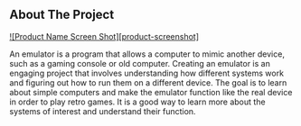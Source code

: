 <!-- ABOUT THE PROJECT -->
## About The Project

[![Product Name Screen Shot][product-screenshot]](./img/about.png)

An emulator is a program that allows a computer to mimic another device, such as a gaming console or old computer. Creating an emulator is an engaging project that involves understanding how different systems work and figuring out how to run them on a different device. The goal is to learn about simple computers and make the emulator function like the real device in order to play retro games. It is a good way to learn more about the systems of interest and understand their function.